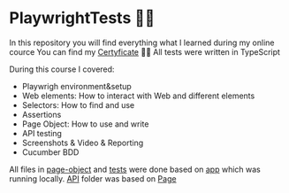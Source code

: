 # PlaywrightTests 👨‍💻
In this repository you will find everything what I learned during my online cource
You can find my [Certyficate](https://www.udemy.com/certificate/UC-cb9d3e4c-ddd3-4cdf-9d1a-661a188ba615/) 👨‍🎓 
All tests were written in TypeScript

During this course I covered:
* Playwrigh environment&setup
* Web elements: How to interact with Web and different elements
* Selectors: How to find and use
* Assertions
* Page Object: How to use and write 
* API testing 
* Screenshots & Video & Reporting 
* Cucumber BDD

All files in [page-object](https://github.com/Nieoczywiste-historie/PlaywrightTests/tree/main/page-objects) and [tests](https://github.com/Nieoczywiste-historie/PlaywrightTests/tree/main/tests) were done based on [app](https://github.com/bondar-artem/pw-practice-app) which was running locally.
[API](https://github.com/Nieoczywiste-historie/PlaywrightTests/tree/main/API) folder was based on [Page](https://conduit-api.bondaracademy.com/)






